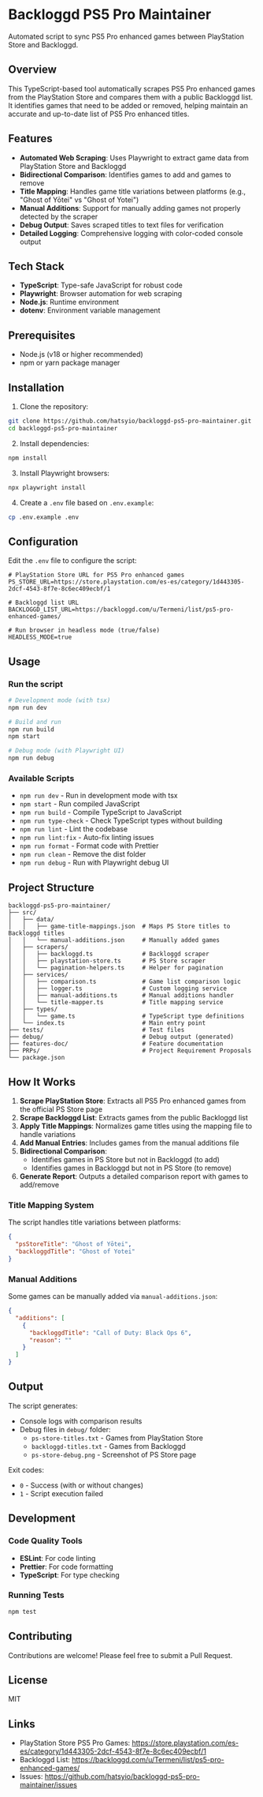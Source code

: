 # Backloggd PS5 Pro Maintainer

Automated script to sync PS5 Pro enhanced games between PlayStation Store and Backloggd.

## Overview

This TypeScript-based tool automatically scrapes PS5 Pro enhanced games from the PlayStation Store and compares them with a public Backloggd list. It identifies games that need to be added or removed, helping maintain an accurate and up-to-date list of PS5 Pro enhanced titles.

## Features

- **Automated Web Scraping**: Uses Playwright to extract game data from PlayStation Store and Backloggd
- **Bidirectional Comparison**: Identifies games to add and games to remove
- **Title Mapping**: Handles game title variations between platforms (e.g., "Ghost of Yōtei" vs "Ghost of Yotei")
- **Manual Additions**: Support for manually adding games not properly detected by the scraper
- **Debug Output**: Saves scraped titles to text files for verification
- **Detailed Logging**: Comprehensive logging with color-coded console output

## Tech Stack

- **TypeScript**: Type-safe JavaScript for robust code
- **Playwright**: Browser automation for web scraping
- **Node.js**: Runtime environment
- **dotenv**: Environment variable management

## Prerequisites

- Node.js (v18 or higher recommended)
- npm or yarn package manager

## Installation

1. Clone the repository:
```bash
git clone https://github.com/hatsyio/backloggd-ps5-pro-maintainer.git
cd backloggd-ps5-pro-maintainer
```

2. Install dependencies:
```bash
npm install
```

3. Install Playwright browsers:
```bash
npx playwright install
```

4. Create a `.env` file based on `.env.example`:
```bash
cp .env.example .env
```

## Configuration

Edit the `.env` file to configure the script:

```env
# PlayStation Store URL for PS5 Pro enhanced games
PS_STORE_URL=https://store.playstation.com/es-es/category/1d443305-2dcf-4543-8f7e-8c6ec409ecbf/1

# Backloggd list URL
BACKLOGGD_LIST_URL=https://backloggd.com/u/Termeni/list/ps5-pro-enhanced-games/

# Run browser in headless mode (true/false)
HEADLESS_MODE=true
```

## Usage

### Run the script

```bash
# Development mode (with tsx)
npm run dev

# Build and run
npm run build
npm start

# Debug mode (with Playwright UI)
npm run debug
```

### Available Scripts

- `npm run dev` - Run in development mode with tsx
- `npm start` - Run compiled JavaScript
- `npm run build` - Compile TypeScript to JavaScript
- `npm run type-check` - Check TypeScript types without building
- `npm run lint` - Lint the codebase
- `npm run lint:fix` - Auto-fix linting issues
- `npm run format` - Format code with Prettier
- `npm run clean` - Remove the dist folder
- `npm run debug` - Run with Playwright debug UI

## Project Structure

```
backloggd-ps5-pro-maintainer/
├── src/
│   ├── data/
│   │   ├── game-title-mappings.json  # Maps PS Store titles to Backloggd titles
│   │   └── manual-additions.json     # Manually added games
│   ├── scrapers/
│   │   ├── backloggd.ts              # Backloggd scraper
│   │   ├── playstation-store.ts      # PS Store scraper
│   │   └── pagination-helpers.ts     # Helper for pagination
│   ├── services/
│   │   ├── comparison.ts             # Game list comparison logic
│   │   ├── logger.ts                 # Custom logging service
│   │   ├── manual-additions.ts       # Manual additions handler
│   │   └── title-mapper.ts           # Title mapping service
│   ├── types/
│   │   └── game.ts                   # TypeScript type definitions
│   └── index.ts                      # Main entry point
├── tests/                            # Test files
├── debug/                            # Debug output (generated)
├── features-doc/                     # Feature documentation
├── PRPs/                             # Project Requirement Proposals
└── package.json
```

## How It Works

1. **Scrape PlayStation Store**: Extracts all PS5 Pro enhanced games from the official PS Store page
2. **Scrape Backloggd List**: Extracts games from the public Backloggd list
3. **Apply Title Mappings**: Normalizes game titles using the mapping file to handle variations
4. **Add Manual Entries**: Includes games from the manual additions file
5. **Bidirectional Comparison**:
   - Identifies games in PS Store but not in Backloggd (to add)
   - Identifies games in Backloggd but not in PS Store (to remove)
6. **Generate Report**: Outputs a detailed comparison report with games to add/remove

### Title Mapping System

The script handles title variations between platforms:

```json
{
  "psStoreTitle": "Ghost of Yōtei",
  "backloggdTitle": "Ghost of Yotei"
}
```

### Manual Additions

Some games can be manually added via `manual-additions.json`:

```json
{
  "additions": [
    {
      "backloggdTitle": "Call of Duty: Black Ops 6",
      "reason": ""
    }
  ]
}
```

## Output

The script generates:
- Console logs with comparison results
- Debug files in `debug/` folder:
  - `ps-store-titles.txt` - Games from PlayStation Store
  - `backloggd-titles.txt` - Games from Backloggd
  - `ps-store-debug.png` - Screenshot of PS Store page

Exit codes:
- `0` - Success (with or without changes)
- `1` - Script execution failed

## Development

### Code Quality Tools

- **ESLint**: For code linting
- **Prettier**: For code formatting
- **TypeScript**: For type checking

### Running Tests

```bash
npm test
```

## Contributing

Contributions are welcome! Please feel free to submit a Pull Request.

## License

MIT

## Links

- PlayStation Store PS5 Pro Games: https://store.playstation.com/es-es/category/1d443305-2dcf-4543-8f7e-8c6ec409ecbf/1
- Backloggd List: https://backloggd.com/u/Termeni/list/ps5-pro-enhanced-games/
- Issues: https://github.com/hatsyio/backloggd-ps5-pro-maintainer/issues
